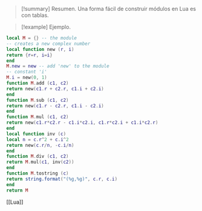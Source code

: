 >[!summary] Resumen.
>Una forma fácil de construir módulos en Lua es con tablas.

>[!example] Ejemplo.
```Lua
local M = {} -- the module
-- creates a new complex number
local function new (r, i)
return {r=r, i=i}
end
M.new = new -- add 'new' to the module
-- constant 'i'
M.i = new(0, 1)
function M.add (c1, c2)
return new(c1.r + c2.r, c1.i + c2.i)
end
function M.sub (c1, c2)
return new(c1.r - c2.r, c1.i - c2.i)
end
function M.mul (c1, c2)
return new(c1.r*c2.r - c1.i*c2.i, c1.r*c2.i + c1.i*c2.r)
end
local function inv (c)
local n = c.r^2 + c.i^2
return new(c.r/n, -c.i/n)
end
function M.div (c1, c2)
return M.mul(c1, inv(c2))
end
function M.tostring (c)
return string.format("(%g,%g)", c.r, c.i)
end
return M
```

[[Lua]]